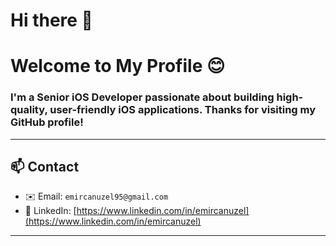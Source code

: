 # Hi there 👋
# Welcome to My Profile 😊

### I'm a **Senior iOS Developer** passionate about building high-quality, user-friendly iOS applications. Thanks for visiting my GitHub profile!

---

## 📫 Contact

- ✉️ Email: `emircanuzel95@gmail.com`
- 🔗 LinkedIn: [https://www.linkedin.com/in/emircanuzel](https://www.linkedin.com/in/emircanuzel)

---

<!--
**emircanuzel/emircanuzel** is a ✨ _special_ ✨ repository because its `README.md` (this file) appears on your GitHub profile.

Here are some ideas to get you started:

- 🔭 I’m currently working on ...
- 🌱 I’m currently learning ...
- 👯 I’m looking to collaborate on ...
- 🤔 I’m looking for help with ...
- 💬 Ask me about ...
- 📫 How to reach me: ...
- 😄 Pronouns: ...
- ⚡ Fun fact: ...
-->
